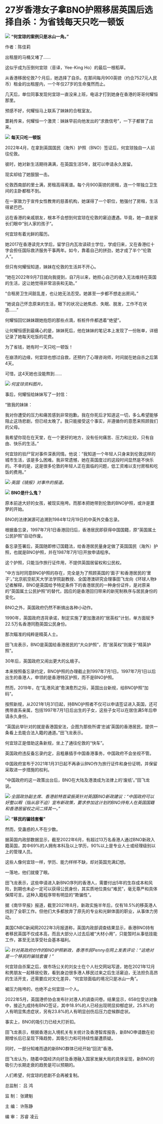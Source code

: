 # 27岁香港女子拿BNO护照移居英国后选择自杀：为省钱每天只吃一顿饭

![](https://inews.gtimg.com/news_bt/Ozyn9v1Lva0SfO9oWH7YMg7Y0wSqVodvRA514iJoqs9scAA/1000)
**“何宜琼的案例只是冰山一角。”**

作者：陈佳莉

出租屋的马桶又堵了……

这似乎成为压倒何宜琼（音译，Yee-King Ho）的最后一根稻草。

从香港移居伦敦7个月后，她选择了自杀。在那间每月900英镑（约合7527元人民币）租金的出租屋内，一个年仅27岁的生命戛然而止。

几天后，单位同事发现何宜琼一直没来上班，电话才打到她身在香港的哥哥何耀恒那里。

预感不好，何耀恒马上联系了妹妹的合租室友。

噩耗传来，何耀恒一个激灵：妹妹早前向他发出的“求救信号”，一下子都冒了出来。

![](https://inews.gtimg.com/news_bt/O49xmqbsyHMa7wO_33-CeVHnlQF33r2wamff0SJ6EEyTsAA/1000)
**每天只吃一顿饭**

2022年4月，在拿到英国国民（海外）护照（BNO）签证后，何宜琼独自一人前往伦敦。

彼时，她对新生活期待满满，在英国生活5年，就可以申请永久居留。

现实却给了她狠狠一击。

伦敦西南部的里士满，房租高得离谱。每个月900英镑的房租，连一个带独立卫生间的主卧都租不到。

在一家致力于宣传女性教育的慈善机构，她谋得了一个职位，勉强付了房租，生活得紧巴巴。

远在香港的亲戚朋友，根本不会想到何宜琼在伦敦的窘迫遭遇。毕竟，她一直是家长们眼中“别人家的孩子”。

何宜琼有着光鲜的履历。

她2017在香港读完大学后，留学日内瓦攻读硕士学位，学成归来，又在香港红十字会担任国际救济服务干事两年。如今，靠着自己的拼劲，她才成了半个“伦敦人”。

但只有何耀恒知道，妹妹在伦敦的生活并不开心。

“她在2022年9月7日就向我提到，自7月以来，她担心自己的收入无法维持在英国的生活，这让她觉得非常沮丧和无助。”

“合租房卫生间脏乱差，也让她无法忍受。她甚至一步都不想走出房间。”

“她说自己怀念原来的生活，眼下的状况让她焦虑、失眠、脱发，工作不在状态……”

何耀恒回忆妹妹跟她抱怨的那些点滴，桩桩件件都透着“绝望”。

让何耀恒感到最痛心的是，妹妹死后，他在妹妹的笔记本上发现了一份账单，详细记录了她每天吃饭的花费。

为了省钱，她有时一天只吃一顿饭！

在崩溃的边缘，何宜琼也想过自救，还预约了心理咨询师，时间就在她自杀之后第4天。

可惜，这4天她也没能熬到……

![](https://inews.gtimg.com/news_bt/Omk8N_cVsa21bCKH0dLaR05wQX5X0ybWIhzZxRJGL5-AEAA/1000)_·何宜琼资料图片。_

事后，何耀恒给妹妹写了一封信：

“致我的妹妹：

我对你遭受的压力和痛苦感到非常抱歉。我在你死后才知道这一切，多么希望能够阻止这场悲剧，但已经太晚了。我只能接受这个事实，并遵循你的意愿来照顾我们的父母。

我希望你现在在天堂，在一个更好的地方，没有任何痛苦、压力和比较，只有自由、快乐的生活。”

何宜琼的验尸官对事件深表同情。他说：“我知道一个年轻人只身来到伦敦这样的城市生活，该是多么困难。我非常遗憾，她在英国度过的这段时间显然是不快乐的。不幸的是，这是很多伦敦的年轻人正在面临的问题，低工资难以支付房租和吃饭的费用。”

![](https://inews.gtimg.com/news_bt/OcrnC_bPPyijxpuLcSBr7gLg81NqY4isR2pPUDw8nQ8oIAA/1000)_·英国《镜报》对事件的报道。_

![](https://inews.gtimg.com/news_bt/OKZzQAynj84e_2r4YyiatCs7QJkiHKZhBEp7vRyyWfjYgAA/1000)
**BNO是什么鬼？**

原本前途大好的女孩，被现实拖垮。而那本把她带到伦敦的BNO护照，或许是噩梦的开始。

BNO的法律渊源可追溯到1984年12月19日的中英外交备忘录。

根据备忘录，1997年7月1日香港回归后，香港居民即获得中国国籍，原“英国属土公民护照”自动作废。

备忘录签署后，英国随即修订国籍法，给香港居民量身定做了英国国民（海外）护照，也就是BNO护照，并在1987年7月1日开放申请程序。

这个护照，只能当作旅行证件用，不提供英国居留权和公民权。

“中方当时同意BNO护照的存在，完全是为了照顾英国的‘面子’和香港居民的‘里子’。”北京航空航天大学法学院副教授、全国港澳研究会理事田飞龙向《环球人物》记者解释，BNO是英国给予特定条件下的香港居民的一种身份证件，是对原来的“英国属土公民护照”的替代，因应的是香港回归带来的新宪制秩序与居民身份的变化。

BNO之外，英国政府仍然不断搞出各种小动作。

1990年，英国政府违背承诺，制定实施了更加激进的“居英权”计划，单方面赋予22.5万名香港同胞英国公民身份。

那次瞄准的纯粹是精英人士。

田飞龙表示，BNO是英国给香港居民的“大众护照”，而“居英权”则属于“精英护照”。

30年后，英国政府又闹出更大的幺蛾子。

本来按照备忘录约定，BNO护照的办理截止到1997年7月1日。1997年7月1日以后出生的香港人，申领的是香港特区护照，而不是BNO护照。

然而，2019年，在“乱港风波”愈演愈烈之际，英国出台新规，给BNO护照“加码”。

按照新规，从2021年1月31日起，持BNO护照者不仅可以申请签证进入英国，还可携带直系亲属，包括1997年7月1日后出生的子女，这些子女可以在居住满5年后申请永久身份。

“英国此举针对的就是香港国安法，企图为那些所谓‘忠诚’英国的香港居民，提供一条看上去能合法入籍的通道。”田飞龙表示。

何宜琼正是借助这条新规，坐上了通往伦敦的“快车”。

英国政府违反备忘录约定，且粗暴插手中国香港事务，中国政府不会坐视不管。

中国政府宣布于2021年1月31日起不再承认BNO作为旅行证件和身份证明，并保留采取进一步措施的权利。

“中国政府的这一政策出台后，BNO在大陆及港澳成为法律上的‘废纸’。”田飞龙说。

![](https://inews.gtimg.com/news_bt/OCghgKS5pg-5Cm4R4TxDlSHtzbaymx05ml9N3xMUyYppsAA/1000)_·全国政协副主席、香港前特首梁振英针对英国BNO新政建议：“中国政府可以好整以暇（指从容不迫）宣布新政策，要求参加这计划的BNO持有人在英国国籍和香港居留权之间二择其一。”_

![](https://inews.gtimg.com/news_bt/OSOYvj9Ds3CoBccytzREukZLkpQnnWzF6uVtJ6s6MkyZ8AA/1000)
**“移民的骗钱套餐”**

然而，受蛊惑的人不在少数。

据英国内政部数据显示，截至2022年6月，有超过13万名香港人通过BNO新政入籍英国，其中69%的人拥有本科及以上学历，90%以上是专业人士或经理级别以上的管理人员。

这些人像何宜琼一样，学历、能力样样不缺，却对英国充满幻想。

一落地，他们就傻了眼。

田飞龙表示，这些申请进入新BNO序列的香港人，需要付出5年的生存成本和风险，到期也未必一定可以获得公民身份，其实质地位类似“难民”，毫无尊严和具体保障可言。这种入籍程序带有明显的“欺骗性”。

据《南华早报》报道，截至2021年8月，新政实施半年后，仅有18.5%的移英港人找到了全职工作。但他们大多都放弃了原先的专业和光鲜体面的职业，从事体力劳动。

美国CNBC新闻网2022年3月报道称，英国内政部调查结果显示，香港BNO持有者移民英国不仅成本高，而且大部分人过去后被“大材小用”，只能暂时从事低技能工作，甚至无法享受社会基本福利。

![](https://inews.gtimg.com/news_bt/OHFhIPVf4Bd_RzrBsB7SEEOJ6ypMm3U4Alf3r1jl50lgoAA/1000)_·针对英政府炒作的BNO护照新政，香港市民Penny在网上发表评论：“这绝对是一个移民的骗钱套餐！”_

何宜琼自杀案之后，做市场公关的刘女士在个人社交网站写道，她在2021年12月和男朋友一起移居伦敦，看到身边很多港人移民过来之后生活窘迫，无法担负高昂的生活开支，还需要应对文化差异，“何宜琼面临的境况只是冰山一角”。

被压力拖垮的，也绝不止何宜琼一个人。

2022年5月，英国港侨协会发布针对港人的调查问卷。结果显示，658位受访对象中，接近九成持有BNO签证，其中18.9%的人已经出现明显抑郁症状，25.8%的人有明显焦虑症状，另有23.8%的人有明显创伤后压力症候群症状。

事实上，BNO的吸引力已经大打折扣。

田飞龙表示，根据香港出入境机关有关统计及香港智库报告，新BNO申请数在初期增长后已呈现下降趋势，其吸引力和可持续性屡遭质疑。

同时，一部分知难而退的新BNO群体已经开始“回流”香港。

田飞龙认为，随着中国经济向好及香港融入国家发展大局的具体呈现，新BNO的吸引力长期走衰的趋势是可以预期的。

人们希望，何宜琼的悲剧不会再被复制。

总监制： 吕 鸿

监 制： 张建魁

主 编： 许陈静

编 审： 苏睿 凌云

